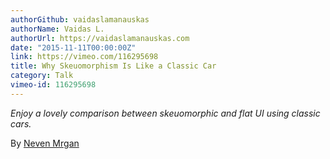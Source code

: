 ```yaml
---
authorGithub: vaidaslamanauskas
authorName: Vaidas L.
authorUrl: https://vaidaslamanauskas.com
date: "2015-11-11T00:00:00Z"
link: https://vimeo.com/116295698
title: Why Skeuomorphism Is Like a Classic Car
category: Talk
vimeo-id: 116295698
---
```


_Enjoy a lovely comparison between skeuomorphic and flat UI using classic cars._

By [Neven Mrgan](http://mrgan.tumblr.com)
